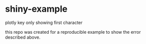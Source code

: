 # shiny-example
plotly key only showing first character

this repo was created for a reproducible example to show the error described above.
